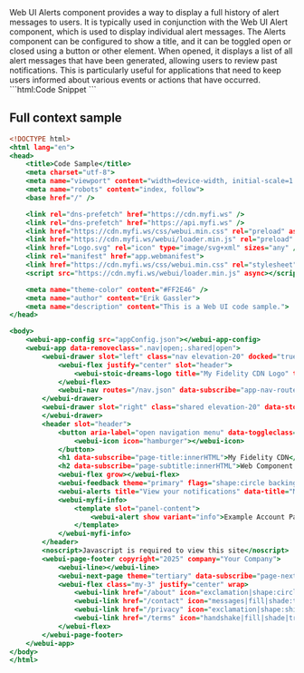 
<webui-page-segment elevation="10">
    Web UI Alerts component provides a way to display a full history of alert messages to users. It is typically used in conjunction with the Web UI Alert component, which is used to display individual alert messages. The Alerts component can be configured to show a title, and it can be toggled open or closed using a button or other element. When opened, it displays a list of all alert messages that have been generated, allowing users to review past notifications. This is particularly useful for applications that need to keep users informed about various events or actions that have occurred.
</webui-page-segment>

<webui-side-by-side>
    ```html:Code Snippet
        <webui-alerts title="View your notifications" data-title="My Alerts" data-toggleclass=".shared|open"></webui-alerts>
    ```
    <webui-page-segment elevation="10">
        <webui-alerts title="View your notifications" data-title="My Alerts" data-toggleclass=".shared|open"></webui-alerts>
    </webui-page-segment>
</webui-side-by-side>

## Full context sample

```html:index.html
<!DOCTYPE html>
<html lang="en">
<head>
    <title>Code Sample</title>
    <meta charset="utf-8">
    <meta name="viewport" content="width=device-width, initial-scale=1.0">
    <meta name="robots" content="index, follow">
    <base href="/" />

    <link rel="dns-prefetch" href="https://cdn.myfi.ws" />
    <link rel="dns-prefetch" href="https://api.myfi.ws" />
    <link href="https://cdn.myfi.ws/css/webui.min.css" rel="preload" as="style" />
    <link href="https://cdn.myfi.ws/webui/loader.min.js" rel="preload" as="script" />
    <link href="Logo.svg" rel="icon" type="image/svg+xml" sizes="any" />
    <link rel="manifest" href="app.webmanifest">
    <link href="https://cdn.myfi.ws/css/webui.min.css" rel="stylesheet" />
    <script src="https://cdn.myfi.ws/webui/loader.min.js" async></script>

    <meta name="theme-color" content="#FF2E46" />
    <meta name="author" content="Erik Gassler">
    <meta name="description" content="This is a Web UI code sample.">
</head>

<body>
    <webui-app-config src="appConfig.json"></webui-app-config>
    <webui-app data-removeclass=".nav|open;.shared|open">
        <webui-drawer slot="left" class="nav elevation-20" docked="true" data-state="slot|docked" data-moveable data-dockable>
            <webui-flex justify="center" slot="header">
                <webui-stoic-dreams-logo title="My Fidelity CDN Logo" text="MyFi" text2="CDN"></webui-stoic-dreams-logo>
            </webui-flex>
            <webui-nav routes="/nav.json" data-subscribe="app-nav-routes:setNavRoutes"></webui-nav>
        </webui-drawer>
        <webui-drawer slot="right" class="shared elevation-20" data-stopclick data-moveable data-state="slot">
        </webui-drawer>
        <header slot="header">
            <button aria-label="open navigation menu" data-toggleclass=".nav|open" class="elevation-10 pa-1 mx-1">
                <webui-icon icon="hamburger"></webui-icon>
            </button>
            <h1 data-subscribe="page-title:innerHTML">My Fidelity CDN</h1>
            <h2 data-subscribe="page-subtitle:innerHTML">Web Component Testing</h2>
            <webui-flex grow></webui-flex>
            <webui-feedback theme="primary" flags="shape:circle backing border" title="Provide us your feedback" data-post="https://api.myfi.ws/feedback/new" data-json-name="message"></webui-feedback>
            <webui-alerts title="View your notifications" data-title="My Alerts" data-toggleclass=".shared|open"></webui-alerts>
            <webui-myfi-info>
                <template slot="panel-content">
                    <webui-alert show variant="info">Example Account Panel</webui-alert>
                </template>
            </webui-myfi-info>
        </header>
        <noscript>Javascript is required to view this site</noscript>
        <webui-page-footer copyright="2025" company="Your Company">
            <webui-line></webui-line>
            <webui-next-page theme="tertiary" data-subscribe="page-next-page"></webui-next-page>
            <webui-flex class="my-3" justify="center" wrap>
                <webui-link href="/about" icon="exclamation|shape:circle|backing|bordered">About {APP_NAME}</webui-link>
                <webui-link href="/contact" icon="messages|fill|shade:tri">Contact {COMPANY_SINGULAR}</webui-link>
                <webui-link href="/privacy" icon="exclamation|shape:shield|backing|bordered">Privacy</webui-link>
                <webui-link href="/terms" icon="handshake|fill|shade|tri">Terms & Conditions</webui-link>
            </webui-flex>
        </webui-page-footer>
    </webui-app>
</body>
</html>
```